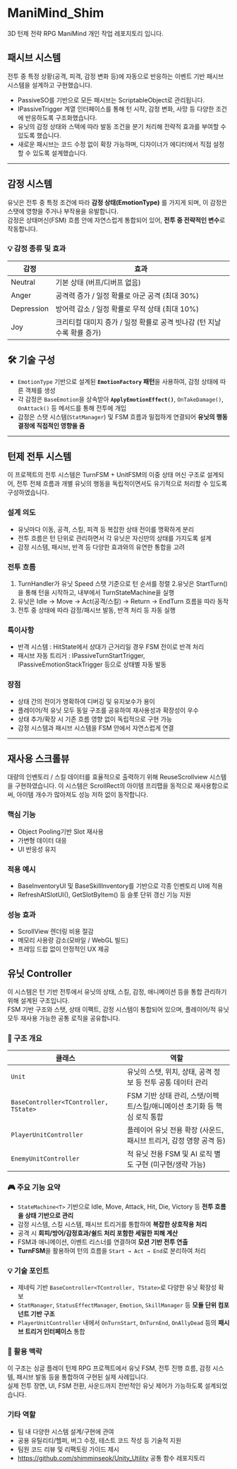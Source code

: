 # ManiMind_Shim
3D 턴제 전략 RPG ManiMind 개인 작업 레포지토리 입니다.


## 패시브 시스템
전투 중 특정 상황(공격, 피격, 감정 변화 등)에 자동으로 반응하는 이벤트 기반 패시브 시스템을 설계하고 구현했습니다.
- PassiveSO를 기반으로 모든 패시브는 ScriptableObject로 관리됩니다.
- IPassiveTrigger 계열 인터페이스를 통해 턴 시작, 감정 변화, 사망 등 다양한 조건에 반응하도록 구조화했습니다.
- 유닛의 감정 상태와 스택에 따라 발동 조건을 분기 처리해 전략적 효과를 부여할 수 있도록 했습니다.
- 새로운 패시브는 코드 수정 없이 확장 가능하며, 디자이너가 에디터에서 직접 설정할 수 있도록 설계했습니다.
 ---
 
 ## 감정 시스템
 
유닛은 전투 중 특정 조건에 따라 **감정 상태(EmotionType)** 를 가지게 되며, 이 감정은 스탯에 영향을 주거나 부작용을 유발합니다.  
감정은 상태머신(FSM) 흐름 안에 자연스럽게 통합되어 있어, **전투 중 전략적인 변수**로 작동합니다.

 ### 💡 감정 종류 및 효과


| 감정 | 효과 |
|------|------|
| Neutral     | 기본 상태 (버프/디버프 없음) |
| Anger       | 공격력 증가 / 일정 확률로 아군 공격 (최대 30%) |
| Depression  | 방어력 감소 / 일정 확률로 무적 상태 (최대 10%) |
| Joy         | 크리티컬 대미지 증가 / 일정 확률로 공격 빗나감 (턴 지날수록 확률 증가) |

## 🛠️ 기술 구성

- `EmotionType` 기반으로 설계된 **`EmotionFactory` 패턴**을 사용하여, 감정 상태에 따른 객체를 생성
- 각 감정은 `BaseEmotion`을 상속받아 **`ApplyEmotionEffect()`**, `OnTakeDamage()`, `OnAttack()` 등 메서드를 통해 전투에 개입
- 감정은 스탯 시스템(`StatManager`) 및 FSM 흐름과 밀접하게 연결되어 **유닛의 행동 결정에 직접적인 영향을 줌**

---
 
## 턴제 전투 시스템
이 프로젝트의 전투 시스템은 TurnFSM + UnitFSM의 이중 상태 머신 구조로 설계되어,
전투 전체 흐름과 개별 유닛의 행동을 독립적이면서도 유기적으로 처리할 수 있도록 구성하였습니다.

### 설계 의도
- 유닛마다 이동, 공격, 스킬, 피격 등 복잡한 상태 전이를 명확하게 분리
- 전투 흐름은 턴 단위로 관리하면서 각 유닛은 자신만의 상태를 가지도록 설계
- 감정 시스템, 패시브, 반격 등 다양한 효과와의 유연한 통합을 고려
### 전투 흐름
1. TurnHandler가 유닛 Speed 스탯 기준으로 턴 순서를 정렬
2.유닛은 StartTurn()을 통해 턴을 시작하고, 내부에서 TurnStateMachine을 실행
3. 유닛은 Idle → Move → Act(공격/스킬) → Return → EndTurn 흐름을 따라 동작
4. 전투 중 상태에 따라 감정/패시브 발동, 반격 처리 등 자동 실행
### 특이사항
- 반격 시스템 : HitState에서 상대가 근거리일 경우 FSM 전이로 반격 처리
- 패시브 자동 트리거 : IPassiveTurnStartTrigger, IPassiveEmotionStackTrigger 등으로 상태별 자동 발동
### 장점
- 상태 간의 전이가 명확하여 디버깅 및 유지보수가 용이
- 플레이어/적 유닛 모두 동일 구조를 공유하여 재사용성과 확장성이 우수
- 상태 추가/확장 시 기존 흐름 영향 없이 독립적으로 구현 가능
- 감정 시스템과 패시브 시스템을 FSM 안에서 자연스럽게 연결
---

## 재사용 스크롤뷰
대량의 인벤토리 / 스킬 데이터를 효율적으로 출력하기 위해 ReuseScrollview 시스템을 구현하였습니다.
이 시스템은 ScrollRect의 아이템 프리팹을 동적으로 재사용함으로써, 아이템 개수가 많아져도 성능 저하 없이 동작합니다.
  ### 핵심 기능
  - Object Pooling기반 Slot 재사용
  - 가변형 데이터 대응
  - UI 반응성 유지

  ### 적용 예시
  - BaseInventoryUI 및 BaseSkillInventory를 기반으로 각종 인벤토리 UI에 적용
  - RefreshAtSlotUI(), GetSlotByItem() 등 슬롯 단위 갱신 기능 지원
  ### 성능 효과
  - ScrollView 렌더링 비용 절감
  - 메모리 사용량 감소(모바일 / WebGL 빌드)
  - 프레임 드랍 없이 안정적인 UX 제공
 
## 유닛 Controller

이 시스템은 턴 기반 전투에서 유닛의 상태, 스킬, 감정, 애니메이션 등을 통합 관리하기 위해 설계된 구조입니다.  
FSM 기반 구조와 스탯, 상태 이펙트, 감정 시스템이 통합되어 있으며, 플레이어/적 유닛 모두 재사용 가능한 공통 로직을 공유합니다.

### 🔧 구조 개요
| 클래스 | 역할 |
|--------|------|
| `Unit` | 유닛의 스탯, 위치, 상태, 공격 정보 등 전투 공통 데이터 관리 |
| `BaseController<TController, TState>` | FSM 기반 상태 관리, 스탯/이펙트/스킬/애니메이션 초기화 등 핵심 로직 통합 |
| `PlayerUnitController` | 플레이어 유닛 전용 확장 (사운드, 패시브 트리거, 감정 영향 공격 등) |
| `EnemyUnitController` | 적 유닛 전용 FSM 및 AI 로직 별도 구현 (미구현/생략 가능) |

### 🎮 주요 기능 요약
- `StateMachine<T>` 기반으로 Idle, Move, Attack, Hit, Die, Victory 등 **전투 흐름을 상태 기반으로 관리**
- 감정 시스템, 스킬 시스템, 패시브 트리거를 통합하여 **복잡한 상호작용 처리**
- 공격 시 **회피/방어/감정효과/쉴드 처리 포함한 세밀한 피해 계산**
- FSM과 애니메이션, 이벤트 리스너를 연결하여 **모션 기반 전투 연출**
- **TurnFSM**을 활용하여 턴의 흐름을 `Start → Act → End`로 분리하여 처리
### 💡 기술 포인트
- 제네릭 기반 `BaseController<TController, TState>`로 다양한 유닛 확장성 확보
- `StatManager`, `StatusEffectManager`, `Emotion`, `SkillManager` 등 **모듈 단위 컴포넌트 기반 구조**
- `PlayerUnitController` 내에서 `OnTurnStart`, `OnTurnEnd`, `OnAllyDead` 등의 **패시브 트리거 인터페이스** 통합

### 📌 활용 맥락

이 구조는 싱글 플레이 턴제 RPG 프로젝트에서 유닛 FSM, 전투 진행 흐름, 감정 시스템, 패시브 발동 등을 통합하여 구현된 실제 사례입니다.  
실제 전투 장면, UI, FSM 전환, 사운드까지 전반적인 유닛 제어가 가능하도록 설계되었습니다.

### 기타 역할  

- 팀 내 다양한 시스템 설계/구현에 관여  
- 공용 유틸리티/헬퍼, 버그 수정, 테스트 코드 작성 등 기술적 지원
- 팀원 코드 리뷰 및 리팩토링 가이드 제시
- https://github.com/shimminseok/Unity_Utility 공통 함수 레포지토리
